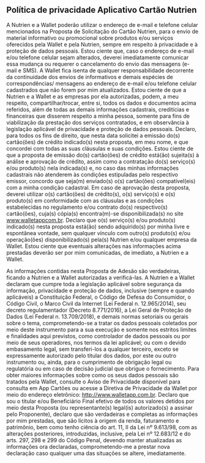 ## Política de privacidade Aplicativo Cartão Nutrien
A Nutrien e a Wallet poderão utilizar o endereço de e-mail e telefone celular mencionados na Proposta de Solicitação do Cartão Nutrien, para o envio de material informativo ou promocional sobre produtos e/ou serviços oferecidos pela Wallet e pela Nutrien, sempre em respeito à privacidade e à proteção de dados pessoais. Estou ciente que, caso o endereço de e-mail e/ou telefone celular sejam alterados, deverei imediatamente comunicar essa mudança ou requerer o cancelamento do envio das mensagens (e-mail e SMS). A Wallet fica isenta de qualquer responsabilidade decorrente da continuidade dos envios de informativos e demais espécies de correspondências/
mensagens ao endereço de e-mail e/ou telefone celular cadastrados que não forem por mim atualizados. Estou ciente de que a Nutrien e a Wallet e as empresas por ela autorizadas, podem, a meu respeito, compartilhar/trocar, entre si, todos os dados e documentos acima referidos, além de todas as demais informações cadastrais, creditícias e financeiras que disserem respeito a minha pessoa, somente para fins de viabilização da prestação dos serviços contratados, e em observância à legislação aplicável de privacidade e proteção de dados pessoais. Declaro, para todos os fins de direito, que nesta data solicitei a emissão do(s) cartão(ões) de crédito indicado(s) nesta proposta, em meu nome, e que concordei com todas as suas cláusulas e suas condições. Estou ciente de que a proposta de emissão do(s) cartão(ões) de crédito está(ão) sujeita(s) à análise e aprovação de crédito, assim como a contratação do(s) serviço(s) e/ou produto(s) nela indicada(s) e, no caso das minhas informações cadastrais não atenderem às condições estipuladas pelo respectivo emissor, concordo que seja(m) enviado(s) o(s) cartão(ões) compatível(eis) com a minha condição cadastral. Em caso de aprovação desta proposta, deverei utilizar o(s) cartão(ões) de crédito(s), o(s) serviço(s) e o(s) produto(s) em conformidade com as cláusulas e as condições estabelecidas no regulamento e/ou contrato do(s) respectivo(s) cartão(ões), cuja(s) cópia(s) encontra(m)-se disponibilizada(s) no site www.walletappcom.br. Declaro que o(s) serviço(s) e/ou produto(s) indicado(s) nesta proposta está(ão) sendo adquirido(s) por minha livre e espontânea vontade, sem qualquer vínculo com outro(s) produto(s) e/ou operação(ões) disponibilizado(s) pela(s) Nutrien e/ou qualquer empresa da Wallet. Estou ciente que eventuais alterações nas informações acima prestadas deverão ser por mim comunicadas, de imediato, a Nutrien e a Wallet.

As informações contidas nesta Proposta de Adesão são verdadeiras, ficando a Nutrien e a Wallet autorizadas a verificá-las. A Nutrien e a  Wallet declaram que cumpre toda a legislação aplicável sobre segurança da informação, privacidade e proteção de dados, inclusive (sempre e quando aplicáveis) a Constituição Federal, o Código de Defesa do Consumidor, o Código Civil, o Marco Civil da Internet (Lei Federal n. 12.965/2014), seu decreto regulamentador (Decreto 8.771/2016), a Lei Geral de Proteção de Dados (Lei Federal n. 13.709/2018), e demais normas setoriais ou gerais sobre o tema,  comprometendo-se a tratar os dados pessoais coletados por meio deste instrumento para a sua execução e somente nos estritos limites e finalidades aqui previstos, como controlador de dados pessoais ou por meio de seus operadores, nos termos da lei aplicável; ou com o devido embasamento legal, sem transferi-los a qualquer terceiro, exceto se expressamente autorizado pelo titular dos dados, por este ou outro instrumento ou, ainda, para o cumprimento de obrigação legal ou regulatória ou em caso de decisão judicial que obrigue o fornecimento. Para obter maiores informações sobre como os seus dados pessoais são tratados pela Wallet, consulte o Aviso de Privacidade disponível para consulta em App Cartões ou acesse a Diretiva de Privacidade da Wallet por meio do endereço eletrônico: http://www.walletapp.com.br. Declaro que sou o titular e/ou Beneficiário Final efetivo de todos os valores detidos por meio desta Proposta (ou representante(s) legal(is) autorizado(s) a assinar pelo Proponente), declaro que são verdadeiras e completas as informações por mim prestadas, que são lícitos à origem da renda, faturamento e patrimônio, bem como tenho ciência do art. 11, II da Lei nº 9.613/98, com as alterações posteriores, introduzidas, inclusive, pela Lei nº 12.683/12 e do arts. 297, 298 e 299 do Código Penal, devendo manter atualizadas as informações ora declaradas, comprometendo-me a prestar nova declaração caso qualquer uma das situações se altere, imediatamente.
